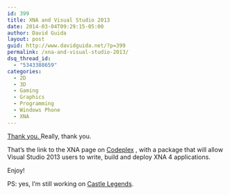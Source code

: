 ```yaml
---
id: 399
title: XNA and Visual Studio 2013
date: 2014-03-04T09:29:15-05:00
author: David Guida
layout: post
guid: http://www.davidguida.net/?p=399
permalink: /xna-and-visual-studio-2013/
dsq_thread_id:
  - "5343388659"
categories:
  - 2D
  - 3D
  - Gaming
  - Graphics
  - Programming
  - Windows Phone
  - XNA
---
```

<a href="https://msxna.codeplex.com/releases" target="_blank">Thank you. </a>Really, thank you.

That&#8217;s the link to the XNA page on <a href="https://www.codeplex.com/" target="_blank">Codeplex</a> , with a package that will allow Visual Studio 2013 users to write, build and deploy XNA 4 applications.

Enjoy!

PS: yes, I&#8217;m still working on <a href="https://github.com/mizrael/CastleLegends" target="_blank">Castle Legends</a>.

<div class="post-details-footer-widgets">
</div>